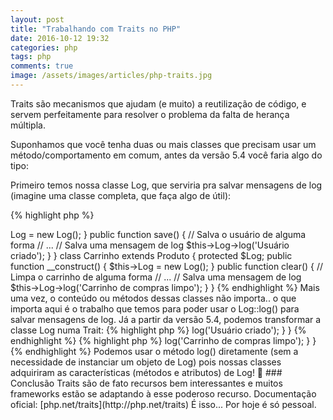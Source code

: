 ```yaml
---
layout: post
title: "Trabalhando com Traits no PHP"
date: 2016-10-12 19:32
categories: php
tags: php
comments: true
image: /assets/images/articles/php-traits.jpg
---
```


Traits são mecanismos que ajudam (e muito) a reutilização de código, e servem perfeitamente para resolver o problema da falta de herança múltipla.

Suponhamos que você tenha duas ou mais classes que precisam usar um método/comportamento em comum, antes da versão 5.4 você faria algo do tipo:

Primeiro temos nossa classe Log, que serviria pra salvar mensagens de log (imagine uma classe completa, que faça algo de útil):

{% highlight php %}
<?php
class Log 
{
    public function log($message) 
    {
        // Salva $message em um log de alguma forma
    }
}
{% endhighlight %}

E agora você tem outras classes que fazem uso dessa funcionalidade (salvar logs), mas essas classes não podem (e nem deveriam) estender Log, então você faria algo do tipo:

{% highlight php %}
<?php
Class Usuario extends Model 
{
    protected $Log;
    public function __construct() 
    {
        $this->Log = new Log();
    }
    public function save() 
    {
        // Salva o usuário de alguma forma
        // ...
        // Salva uma mensagem de log
        $this->Log->log('Usuário criado');
    }
}

class Carrinho extends Produto 
{
    protected $Log;
    public function __construct() 
    {
        $this->Log = new Log();
    }
    public function clear() 
    {
        // Limpa o carrinho de alguma forma
        // ...
        // Salva uma mensagem de log
        $this->Log->log('Carrinho de compras limpo');
    }
}
{% endhighlight %}

Mais uma vez, o conteúdo ou métodos dessas classes não importa.. o que importa aqui é o trabalho que temos para poder usar o Log::log() para salvar mensagens de log.

Já a partir da versão 5.4, podemos transformar a classe Log numa Trait:

{% highlight php %}
<?php
trait Log 
{
    public function log($message) 
    {
        // Salva $message em um log de alguma forma
    }
}
{% endhighlight %}

E manter o comportamento das nossas classes, de forma bem mais simples:

{% highlight php %}
<?php
Class Usuario extends Model 
{
    use Log;
    public function save() 
    {
        // Salva o usuário de alguma forma
        // ...
        // Salva uma mensagem de log
        $this->log('Usuário criado');
    }
}
{% endhighlight %}

{% highlight php %}
<?php
Class Carrinho extends Produto 
{
    use Log;
    public function clear() 
    {
        // Limpa o carrinho de alguma forma
        // ...
        // Salva uma mensagem de log
        $this->log('Carrinho de compras limpo');
    }
}
{% endhighlight %}

Podemos usar o método log() diretamente (sem a necessidade de instanciar um objeto de Log) pois nossas classes adquiriram as características (métodos e atributos) de Log! 🙂

### Conclusão

Traits são de fato recursos bem interessantes e muitos frameworks estão se adaptando à esse poderoso recurso.

Documentação oficial: [php.net/traits](http://php.net/traits)

É isso... Por hoje é só pessoal.